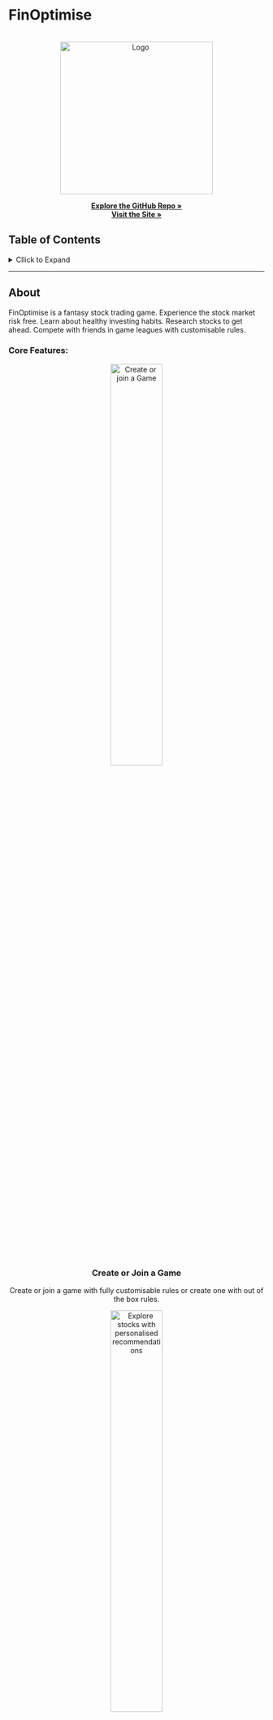 <!-- Project Title -->
# FinOptimise

<!-- PROJECT LOGO -->
<br />
<div align="center">
  <a href="https://master.d2l3aeky8jssr5.amplifyapp.com/">
    <img src="https://stockappnewslogobucket.s3.eu-west-1.amazonaws.com/logo512.png" alt="Logo" width="300rem">
  </a>

  <p align="center">
    <a href="https://github.com/DaraghK93/stockApp"><strong>Explore the GitHub Repo »</strong></a>
    <br />
    <a href="https://master.d2l3aeky8jssr5.amplifyapp.com/"><strong>Visit the Site »</strong></a>
  </p>
</div>

## Table of Contents
<details>
  <summary>Cllick to Expand</summary>
  <ol>
    <li>
      <a href="#about">About The Project</a>
      <ul>
        <li><a href="#core-features">Core Features</a></li>
        <li><a href="#other-features">Other Features</a></li>
      </ul>
    </li>
    <li><a href="#built-with">Built With</a></li>
    <li><a href="#contributors">Contributors</a></li>
    <li><a href="#contact">Contact</a></li>
  </ol>
</details>

---

<!-- ABOUT -->
## About 
FinOptimise is a fantasy stock trading game. Experience the stock market risk free. Learn about healthy investing habits. Research stocks to get ahead. Compete with friends in game leagues with customisable rules.
### Core Features:
<div align="center">
  <a href="https://master.d2l3aeky8jssr5.amplifyapp.com/">
    <img src="public/splash_carousel_1_1.png" alt="Create or join a Game" width="45%">
  </a>
  <h3>Create or Join a Game</h3>
  <p>Create or join a game with fully customisable rules or create one with out of the box rules.</p>
    <a href="https://master.d2l3aeky8jssr5.amplifyapp.com/">
    <img src="public/splash_carousel_1_2.png" alt="Explore stocks with personalised recommendations" width="45%">
  </a>
  <h3>Explore Stocks</h3>
  <p>Explore stocks with personalised recommendations</p>
    <a href="https://master.d2l3aeky8jssr5.amplifyapp.com/">
    <img src="public/splash_carousel_1_3.png" alt="Explore stocks using our advanced A.I. tools" width="45%">
  </a>
  <h3>Research the Best Stocks to Trade</h3>
  <p>Research the best stocks to trade using our advanced A.I. tools</p>
    <a href="https://master.d2l3aeky8jssr5.amplifyapp.com/">
    <img src="public/splash_carousel_1_4.png" alt="Compete against friends and see where you stand in real time" width="45%">
  </a>
  <h3>Compete Against Your Friends</h3>
  <p>Compete against friends and see where you stand in real time with our game leaderboards</p>
</div>

### Other Features:
<div align="center">
  <a href="https://master.d2l3aeky8jssr5.amplifyapp.com/">
    <img src="public/splash_carousel_2_1.png" alt="Create or join a Game" width="45%">
  </a>
  <h3>Company specific news feeds</h3>
  <p>Use our in-built company specific news feeds from a range of publications to keep up to date with companies and get an advantage over other players in the league.</p>
    <a href="https://master.d2l3aeky8jssr5.amplifyapp.com/">
    <img src="public/splash_carousel_2_2.png" alt="Explore stocks with personalised recommendations" width="45%">
  </a>
  <h3>Sentiment Analysis</h3>
  <p>Use our sentiment analysis tools to see the whether the current sentiment of a company is Positive, Negative or Neutral both on Twitter and across our News Feed.</p>
    <a href="https://master.d2l3aeky8jssr5.amplifyapp.com/">
    <img src="public/splash_carousel_2_3.png" alt="Explore stocks using our advanced A.I. tools" width="45%">
  </a>
  <h3>Ethical Investing</h3>
  <p>Use our clear and easy to understand ESG Ratings to help you learn how to invest ethically.</p>
    <a href="https://master.d2l3aeky8jssr5.amplifyapp.com/">
    <img src="public/splash_carousel_2_4.png" alt="Compete against friends and see where you stand in real time" width="45%">
  </a>
  <h3>Learn About the Basics</h3>
  <p>Use our education section to read about the basics of investing and to find more resources for further reading/watching. Use that newfound knowledge to get the upper hand in your league!</p>
</div>

---

## Built With

This application was built on the MERN stack and deployed using AWS Amplify.
#### <ins>Development Tools/Technologies:</ins>
[![MongoDB][Mongodb.com]][Mongodb-url]
[![Express][Expressjs.com]][Express-url]
[![React][React.js]][React-url]
[![React Bootstrap][Bootstrap.com]][Bootstrap-url]
[![NodeJS][NodeJS.org]][NodeJS-url]

#### <ins>Deployment Tools/Services:</ins>
* [AWS][AWS-url]
* [AWS Amplify](https://aws.amazon.com/amplify/)
* [AWS Lambda](https://aws.amazon.com/lambda/)
* [AWS SAM](https://aws.amazon.com/serverless/sam/)
* [AWS API Gateway](https://aws.amazon.com/api-gateway/)
* [AWS Parameter Store](https://docs.aws.amazon.com/systems-manager/latest/userguide/systems-manager-parameter-store.html)
* [Docker](https://www.docker.com/)

---

<!-- Contributors / Dev Team -->
## Contributors
| Name            | GitHub                            | LinkedIn                                                 |
|-----------------|-----------------------------------|----------------------------------------------------------|
| Bearach Byrne   | https://github.com/BearachB       | https://www.linkedin.com/in/bearach/                     |
| Joseph Corcoran | https://github.com/joeycor92      | https://www.linkedin.com/in/joey-corcoran-13530490/      |
| Warren Kavanagh | https://github.com/WarrenK-design | https://www.linkedin.com/in/warren-kavanagh/             |
| Rebecca Kelly   | https://github.com/beckskelly     | https://www.linkedin.com/in/rebecca-rose-kelly/          |
| Daragh Kneeshaw | https://github.com/DaraghK93/     | https://www.linkedin.com/in/daragh-kneeshaw-46b4a0159/   |
| Caolán Power    | https://github.com/caolan-power   | https://www.linkedin.com/in/caol%C3%A1n-power-659b74193/ |

<p align="right">(<a href="#table-of-contents">back to top</a>)</p>

---

<!-- CONTACT -->
## Contact

FinOptimise Development Team - finoptimisetud@gmail.com

Project Link: [https://github.com/DaraghK93/stockApp](https://github.com/DaraghK93/stockApp)

<!-- MARKDOWN LINKS & IMAGES -->
<!-- https://www.markdownguide.org/basic-syntax/#reference-style-links -->

<!-- Images -->



<!-- Icons -->
[Mongodb.com]: https://img.shields.io/badge/MongoDB-4EA94B?style=for-the-badge&logo=mongodb&logoColor=white
[Mongodb-url]: https://www.mongodb.com/home

[Expressjs.com]: https://img.shields.io/badge/Express.js-404D59?style=for-the-badge
[Express-url]: https://expressjs.com/

[React.js]: https://img.shields.io/badge/React-20232A?style=for-the-badge&logo=react&logoColor=61DAFB
[React-url]: https://reactjs.org/

[Bootstrap.com]: https://img.shields.io/badge/Bootstrap-563D7C?style=for-the-badge&logo=bootstrap&logoColor=white
[Bootstrap-url]: https://react-bootstrap.github.io/

[NodeJS.org]: https://img.shields.io/badge/Node.js-43853D?style=for-the-badge&logo=node.js&logoColor=white
[NodeJS-url]: https://nodejs.org/en/

[AWS.com]: https://img.shields.io/badge/Amazon_AWS-232F3E?style=for-the-badge&logo=amazon-aws&logoColor=white
[AWS-url]: https://aws.amazon.com/